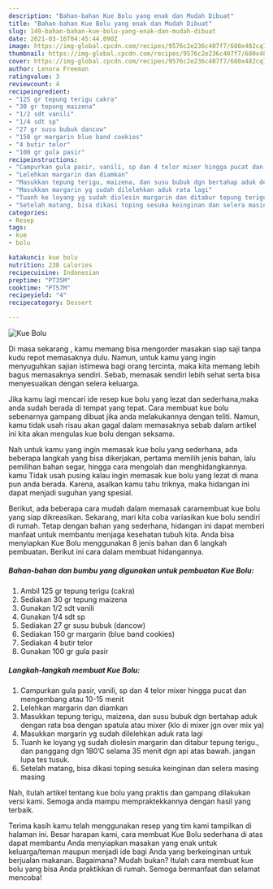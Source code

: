 ```yaml
---
description: "Bahan-bahan Kue Bolu yang enak dan Mudah Dibuat"
title: "Bahan-bahan Kue Bolu yang enak dan Mudah Dibuat"
slug: 149-bahan-bahan-kue-bolu-yang-enak-dan-mudah-dibuat
date: 2021-03-16T04:45:44.090Z
image: https://img-global.cpcdn.com/recipes/9576c2e236c407f7/680x482cq70/kue-bolu-foto-resep-utama.jpg
thumbnail: https://img-global.cpcdn.com/recipes/9576c2e236c407f7/680x482cq70/kue-bolu-foto-resep-utama.jpg
cover: https://img-global.cpcdn.com/recipes/9576c2e236c407f7/680x482cq70/kue-bolu-foto-resep-utama.jpg
author: Lenora Freeman
ratingvalue: 3
reviewcount: 4
recipeingredient:
- "125 gr tepung terigu cakra"
- "30 gr tepung maizena"
- "1/2 sdt vanili"
- "1/4 sdt sp"
- "27 gr susu bubuk dancow"
- "150 gr margarin blue band cookies"
- "4 butir telor"
- "100 gr gula pasir"
recipeinstructions:
- "Campurkan gula pasir, vanili, sp dan 4 telor mixer hingga pucat dan mengembang atau 10-15 menit"
- "Lelehkan margarin dan diamkan"
- "Masukkan tepung terigu, maizena, dan susu bubuk dgn bertahap aduk dengan rata bsa dengan spatula atau mixer (klo di mixer jgn over mix ya)"
- "Masukkan margarin yg sudah dilelehkan aduk rata lagi"
- "Tuanh ke loyang yg sudah diolesin margarin dan ditabur tepung terigu., dan panggang dgn 180’C selama 35 menit dgn api atas bawah. jangan lupa tes tusuk."
- "Setelah matang, bisa dikasi toping sesuka keinginan dan selera masing masing"
categories:
- Resep
tags:
- kue
- bolu

katakunci: kue bolu 
nutrition: 238 calories
recipecuisine: Indonesian
preptime: "PT35M"
cooktime: "PT57M"
recipeyield: "4"
recipecategory: Dessert

---
```



![Kue Bolu](https://img-global.cpcdn.com/recipes/9576c2e236c407f7/680x482cq70/kue-bolu-foto-resep-utama.jpg)

Di masa  sekarang , kamu memang bisa mengorder masakan siap saji tanpa kudu repot memasaknya dulu. Namun, untuk kamu yang ingin menyuguhkan sajian istimewa bagi orang tercinta, maka kita memang lebih bagus memasaknya sendiri. Sebab, memasak sendiri lebih sehat serta bisa menyesuaikan dengan selera keluarga.

Jika kamu lagi mencari ide resep kue bolu yang lezat dan sederhana,maka anda sudah berada di tempat yang tepat. Cara membuat kue bolu  sebenarnya gampang dibuat jika anda melakukannya dengan teliti. Namun, kamu tidak usah risau akan gagal dalam memasaknya 
sebab dalam artikel ini kita akan mengulas kue bolu dengan seksama.  



Nah untuk kamu yang ingin memasak kue bolu yang sederhana, ada beberapa langkah yang bisa dikerjakan, pertama memilih jenis bahan, lalu pemilihan bahan segar, hingga cara mengolah dan menghidangkannya. kamu Tidak usah pusing kalau ingin memasak kue bolu yang lezat di mana pun anda berada. Karena, asalkan kamu  tahu triknya, maka hidangan ini dapat menjadi suguhan yang spesial.

Berikut, ada beberapa cara mudah dalam memasak caramembuat kue bolu yang siap dikreasikan. Sekarang, mari kita coba variasikan kue bolu sendiri di rumah. Tetap dengan bahan yang sederhana, hidangan ini dapat memberi manfaat untuk membantu menjaga kesehatan tubuh kita. Anda bisa menyiapkan Kue Bolu menggunakan 8 jenis bahan dan 6 langkah pembuatan. Berikut ini cara dalam membuat hidangannya.

<!--inarticleads1-->

##### Bahan-bahan dan bumbu yang digunakan untuk pembuatan Kue Bolu:

1. Ambil 125 gr tepung terigu (cakra)
1. Sediakan 30 gr tepung maizena
1. Gunakan 1/2 sdt vanili
1. Gunakan 1/4 sdt sp
1. Sediakan 27 gr susu bubuk (dancow)
1. Sediakan 150 gr margarin (blue band cookies)
1. Sediakan 4 butir telor
1. Gunakan 100 gr gula pasir




<!--inarticleads2-->

##### Langkah-langkah membuat Kue Bolu:

1. Campurkan gula pasir, vanili, sp dan 4 telor mixer hingga pucat dan mengembang atau 10-15 menit
1. Lelehkan margarin dan diamkan
1. Masukkan tepung terigu, maizena, dan susu bubuk dgn bertahap aduk dengan rata bsa dengan spatula atau mixer (klo di mixer jgn over mix ya)
1. Masukkan margarin yg sudah dilelehkan aduk rata lagi
1. Tuanh ke loyang yg sudah diolesin margarin dan ditabur tepung terigu., dan panggang dgn 180’C selama 35 menit dgn api atas bawah. jangan lupa tes tusuk.
1. Setelah matang, bisa dikasi toping sesuka keinginan dan selera masing masing




Nah, itulah artikel tentang  kue bolu  yang praktis dan gampang dilakukan versi kami. Semoga anda mampu mempraktekkannya dengan hasil yang terbaik. 

Terima kasih kamu telah menggunakan resep yang tim kami tampilkan di halaman ini. Besar harapan kami, cara membuat  Kue Bolu sederhana di atas dapat membantu Anda menyiapkan masakan yang enak untuk keluarga/teman maupun menjadi ide bagi Anda yang berkeinginan untuk berjualan makanan. Bagaimana? Mudah bukan? Itulah cara membuat kue bolu yang bisa Anda praktikkan di rumah. Semoga bermanfaat dan selamat mencoba!

